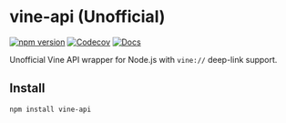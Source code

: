 # vine-api (Unofficial)

[![npm version](https://img.shields.io/npm/v/vine-api.svg)](https://www.npmjs.com/package/vine-api)
[![Codecov](https://codecov.io/gh/TSMCIDevTest/vine-api/branch/main/graph/badge.svg)](https://codecov.io/gh/TSMCIDevTest/vine-api)
[![Docs](https://img.shields.io/badge/docs-GitHub%20Pages-blue)](https://TSMCIDevTest.github.io/vine-api/)

Unofficial Vine API wrapper for Node.js with `vine://` deep-link support.

## Install
```bash
npm install vine-api
